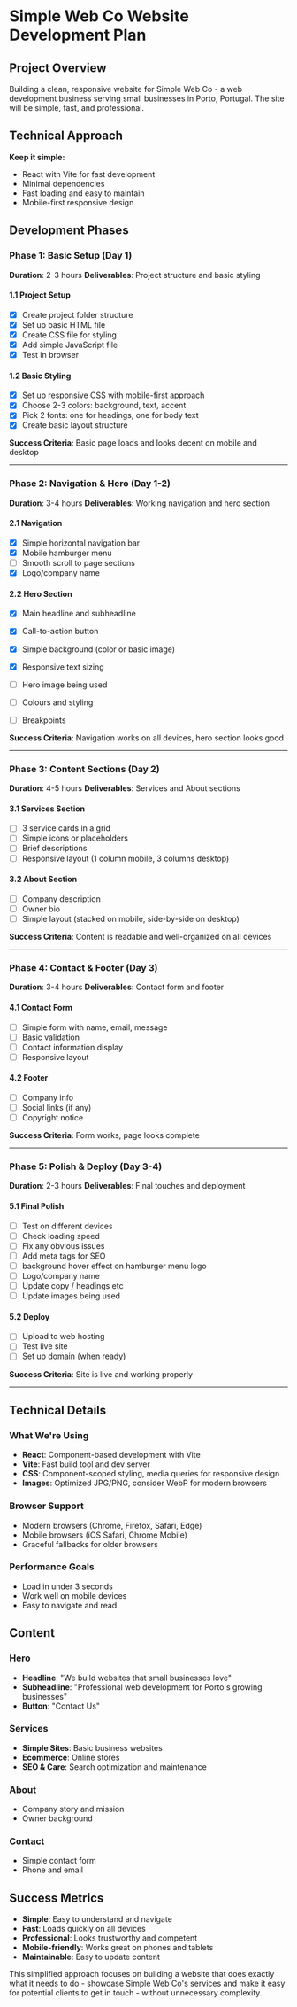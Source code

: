 # Simple Web Co Website Development Plan

## Project Overview

Building a clean, responsive website for Simple Web Co - a web development business serving small businesses in Porto, Portugal. The site will be simple, fast, and professional.

## Technical Approach

**Keep it simple:**
- React with Vite for fast development
- Minimal dependencies
- Fast loading and easy to maintain
- Mobile-first responsive design

## Development Phases

### Phase 1: Basic Setup (Day 1)

**Duration**: 2-3 hours
**Deliverables**: Project structure and basic styling

#### 1.1 Project Setup
- [x] Create project folder structure
- [x] Set up basic HTML file
- [x] Create CSS file for styling
- [x] Add simple JavaScript file
- [x] Test in browser

#### 1.2 Basic Styling
- [x] Set up responsive CSS with mobile-first approach
- [x] Choose 2-3 colors: background, text, accent
- [x] Pick 2 fonts: one for headings, one for body text
- [x] Create basic layout structure

**Success Criteria**: Basic page loads and looks decent on mobile and desktop

---

### Phase 2: Navigation & Hero (Day 1-2)

**Duration**: 3-4 hours
**Deliverables**: Working navigation and hero section

#### 2.1 Navigation
- [x] Simple horizontal navigation bar
- [x] Mobile hamburger menu
- [ ] Smooth scroll to page sections
- [x] Logo/company name

#### 2.2 Hero Section
- [x] Main headline and subheadline
- [x] Call-to-action button
- [x] Simple background (color or basic image)
- [x] Responsive text sizing
- [ ] Hero image being used 
- [ ] Colours and styling 
- [ ] Breakpoints 


**Success Criteria**: Navigation works on all devices, hero section looks good

---

### Phase 3: Content Sections (Day 2)

**Duration**: 4-5 hours
**Deliverables**: Services and About sections

#### 3.1 Services Section
- [ ] 3 service cards in a grid
- [ ] Simple icons or placeholders
- [ ] Brief descriptions
- [ ] Responsive layout (1 column mobile, 3 columns desktop)

#### 3.2 About Section
- [ ] Company description
- [ ] Owner bio
- [ ] Simple layout (stacked on mobile, side-by-side on desktop)

**Success Criteria**: Content is readable and well-organized on all devices

---

### Phase 4: Contact & Footer (Day 3)

**Duration**: 3-4 hours
**Deliverables**: Contact form and footer

#### 4.1 Contact Form
- [ ] Simple form with name, email, message
- [ ] Basic validation
- [ ] Contact information display
- [ ] Responsive layout

#### 4.2 Footer
- [ ] Company info
- [ ] Social links (if any)
- [ ] Copyright notice

**Success Criteria**: Form works, page looks complete

---

### Phase 5: Polish & Deploy (Day 3-4)

**Duration**: 2-3 hours
**Deliverables**: Final touches and deployment

#### 5.1 Final Polish
- [ ] Test on different devices
- [ ] Check loading speed
- [ ] Fix any obvious issues
- [ ] Add meta tags for SEO
- [ ] background hover effect on hamburger menu logo
- [ ] Logo/company name
- [ ] Update copy / headings etc
- [ ] Update images being used 

#### 5.2 Deploy
- [ ] Upload to web hosting
- [ ] Test live site
- [ ] Set up domain (when ready)

**Success Criteria**: Site is live and working properly

---

## Technical Details

### What We're Using
- **React**: Component-based development with Vite
- **Vite**: Fast build tool and dev server
- **CSS**: Component-scoped styling, media queries for responsive design
- **Images**: Optimized JPG/PNG, consider WebP for modern browsers

### Browser Support
- Modern browsers (Chrome, Firefox, Safari, Edge)
- Mobile browsers (iOS Safari, Chrome Mobile)
- Graceful fallbacks for older browsers

### Performance Goals
- Load in under 3 seconds
- Work well on mobile devices
- Easy to navigate and read

## Content

### Hero
- **Headline**: "We build websites that small businesses love"
- **Subheadline**: "Professional web development for Porto's growing businesses"
- **Button**: "Contact Us"

### Services
- **Simple Sites**: Basic business websites
- **Ecommerce**: Online stores
- **SEO & Care**: Search optimization and maintenance

### About
- Company story and mission
- Owner background

### Contact
- Simple contact form
- Phone and email

## Success Metrics

- **Simple**: Easy to understand and navigate
- **Fast**: Loads quickly on all devices
- **Professional**: Looks trustworthy and competent
- **Mobile-friendly**: Works great on phones and tablets
- **Maintainable**: Easy to update content

This simplified approach focuses on building a website that does exactly what it needs to do - showcase Simple Web Co's services and make it easy for potential clients to get in touch - without unnecessary complexity.
